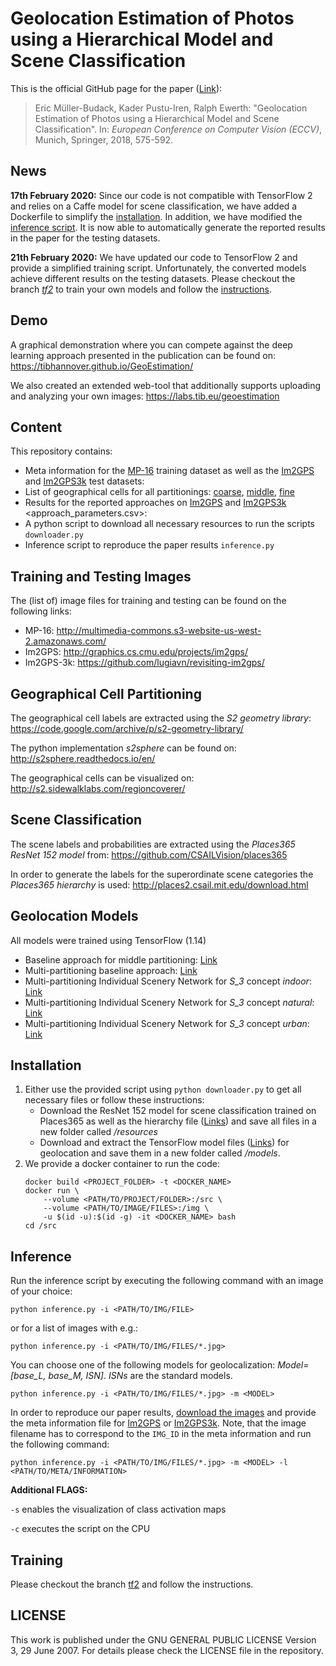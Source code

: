 # Geolocation Estimation of Photos using a Hierarchical Model and Scene Classification
This is the official GitHub page for the paper ([Link](http://openaccess.thecvf.com/content_ECCV_2018/papers/Eric_Muller-Budack_Geolocation_Estimation_of_ECCV_2018_paper.pdf)):

> Eric Müller-Budack, Kader Pustu-Iren, Ralph Ewerth:
"Geolocation Estimation of Photos using a Hierarchical Model and Scene Classification".
In: *European Conference on Computer Vision (ECCV)*, Munich, Springer, 2018, 575-592.

## News

**17th February 2020:** Since our code is not compatible with TensorFlow 2 and relies on a Caffe model for scene classification, we have added a Dockerfile to simplify the [installation](#installation). In addition, we have modified the [inference script](#inference). It is now able to automatically generate the reported results in the paper for the testing datasets.

**21th February 2020:** We have updated our code to TensorFlow 2 and provide a simplified training script. Unfortunately, the converted models achieve different results on the testing datasets. Please checkout the branch [*tf2*](https://github.com/TIBHannover/GeoEstimation/tree/tf2) to train your own models and follow the [instructions](#training).

## Demo

A graphical demonstration where you can compete against the deep learning approach presented in the publication can be found on: https://tibhannover.github.io/GeoEstimation/

We also created an extended web-tool that additionally supports uploading and analyzing your own images: https://labs.tib.eu/geoestimation

## Content

This repository contains:
- Meta information for the
[MP-16](https://github.com/TIBHannover/GeoEstimation/releases/download/v1.0/mp16_places365.csv)
training dataset as well as the [Im2GPS](meta/im2gps_places365.csv) and
[Im2GPS3k](meta/im2gps3k_places365.csv) test datasets:
- List of geographical cells for all partitionings:
[coarse](geo-cells/cells_50_5000.csv),
[middle](geo-cells/cells_50_2000.csv),
[fine](geo-cells/cells_50_1000.csv)
- Results for the reported approaches on [Im2GPS](results/im2gps) and [Im2GPS3k](results/im2gps3k) <approach_parameters.csv>:
- A python script to download all necessary resources to run the scripts `downloader.py`
- Inference script to reproduce the paper results `inference.py`

## Training and Testing Images

The (list of) image files for training and testing can be found on the following links:
* MP-16: http://multimedia-commons.s3-website-us-west-2.amazonaws.com/
* Im2GPS: http://graphics.cs.cmu.edu/projects/im2gps/
* Im2GPS-3k: https://github.com/lugiavn/revisiting-im2gps/

## Geographical Cell Partitioning

The geographical cell labels are extracted using the *S2 geometry library*:
https://code.google.com/archive/p/s2-geometry-library/

The python implementation *s2sphere* can be found on:
http://s2sphere.readthedocs.io/en/

The geographical cells can be visualized on:
http://s2.sidewalklabs.com/regioncoverer/

## Scene Classification

The scene labels and probabilities are extracted using the *Places365 ResNet 152 model* from:
https://github.com/CSAILVision/places365

In order to generate the labels for the superordinate scene categories the *Places365 hierarchy* is used:
http://places2.csail.mit.edu/download.html

## Geolocation Models

All models were trained using TensorFlow (1.14)

* Baseline approach for middle partitioning: [Link](https://github.com/TIBHannover/GeoEstimation/releases/download/v1.0/base_L_m.tar.gz)
* Multi-partitioning baseline approach: [Link](https://github.com/TIBHannover/GeoEstimation/releases/download/v1.0/base_M.tar.gz)
* Multi-partitioning Individual Scenery Network for *S_3* concept *indoor*: [Link](https://github.com/TIBHannover/GeoEstimation/releases/download/v1.0/ISN_M_indoor.tar.gz)
* Multi-partitioning Individual Scenery Network for *S_3* concept *natural*: [Link](https://github.com/TIBHannover/GeoEstimation/releases/download/v1.0/ISN_M_natural.tar.gz)
* Multi-partitioning Individual Scenery Network for *S_3* concept *urban*: [Link](https://github.com/TIBHannover/GeoEstimation/releases/download/v1.0/ISN_M_urban.tar.gz)

## Installation

1. Either use the provided script using ```python downloader.py``` to get all necessary files or follow these instructions:
    * Download the ResNet 152 model for scene classification trained on Places365 as well as the hierarchy file ([Links](#scene-classification)) and save all files in a new folder called */resources*
    * Download and extract the TensorFlow model files ([Links](#geolocation-models)) for geolocation and save them in a new folder called */models*.
2. We provide a docker container to run the code:
    ```shell script
    docker build <PROJECT_FOLDER> -t <DOCKER_NAME>
    docker run \
        --volume <PATH/TO/PROJECT/FOLDER>:/src \
        --volume <PATH/TO/IMAGE/FILES>:/img \
        -u $(id -u):$(id -g) -it <DOCKER_NAME> bash
    cd /src
    ```

## Inference

Run the inference script by executing the following command with an image of your choice:
```shell script
python inference.py -i <PATH/TO/IMG/FILE>
```
or for a list of images with e.g.:
```shell script
python inference.py -i <PATH/TO/IMG/FILES/*.jpg>
```
You can choose one of the following models for geolocalization: *Model=[base_L, base_M, ISN]*. *ISNs* are the standard models.
```shell script
python inference.py -i <PATH/TO/IMG/FILES/*.jpg> -m <MODEL>
```
In order to reproduce our paper results, [download the images](#training-and-testing-images) and provide the meta information file for [Im2GPS](meta/im2gps_places365.csv) or [Im2GPS3k](meta/im2gps3k_places365.csv). Note, that the image filename has to correspond to the `IMG_ID` in the meta information and run the following command:
```shell script
python inference.py -i <PATH/TO/IMG/FILES/*.jpg> -m <MODEL> -l <PATH/TO/META/INFORMATION>
```

**Additional FLAGS:**

```-s``` enables the visualization of class activation maps

```-c``` executes the script on the CPU

## Training

Please checkout the branch [tf2](https://github.com/TIBHannover/GeoEstimation/tree/tf2) and follow the instructions.

## LICENSE

This work is published under the GNU GENERAL PUBLIC LICENSE Version 3, 29 June 2007. For details please check the
LICENSE file in the repository.
